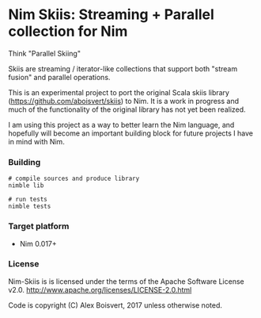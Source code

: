 Nim Skiis: Streaming + Parallel collection for Nim
==================================================

Think "Parallel Skiing"

Skiis are streaming / iterator-like collections that support both
"stream fusion" and parallel operations.

This is an experimental project to port the original Scala skiis library (https://github.com/aboisvert/skiis) to Nim.  It is a work in progress and much of the functionality of the original library has not yet been realized.

I am using this project as a way to better learn the Nim language, and hopefully will become an important building block for future projects I have in mind with Nim.

### Building ###

    # compile sources and produce library
    nimble lib

    # run tests
    nimble tests


### Target platform ###

* Nim 0.017+

### License ###

Nim-Skiis is is licensed under the terms of the Apache Software License v2.0.
<http://www.apache.org/licenses/LICENSE-2.0.html>

Code is copyright (C) Alex Boisvert, 2017 unless otherwise noted.

